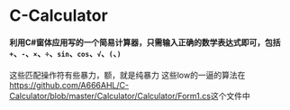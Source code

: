 # C-Calculator
#### 利用C#窗体应用写的一个简易计算器，只需输入正确的数学表达式即可，包括`+`、`-`、`×`、`÷`、`sin`、`cos`、`√`、`(`、`)`
这些匹配操作符有些暴力，额，就是纯暴力
这些low的一逼的算法在<https://github.com/A666AHL/C-Calculator/blob/master/Calculator/Calculator/Form1.cs>这个文件中
